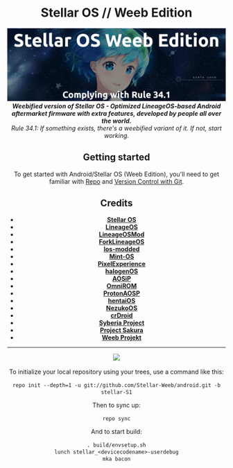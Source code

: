 <div align="center">
<h1>Stellar OS // Weeb Edition</h1>
<img src="https://github.com/Stellar-Weeb/android/raw/stellar-S1/headers/introbanner.png">
</br>
<strong><i> Weebified version of Stellar OS - Optimized LineageOS-based Android aftermarket firmware with extra features, developed by people all over the world. </i></strong>
</br>
<i> Rule 34.1: If something exists, there's a weebified variant of it. If not, start working. </i>

Getting started
---------------
To get started with Android/Stellar OS (Weeb Edition), you'll need to get
familiar with [Repo](https://source.android.com/source/using-repo.html) and [Version Control with Git](https://source.android.com/source/version-control.html).
  
Credits
-------
- [**Stellar OS**](https://github.com/Stellar-OS)
- [**LineageOS**](https://github.com/LineageOS)
- [**LineageOSMod**](https://github.com/LineageOSMod)
- [**ForkLineageOS**](https://github.com/ForkLineageOS)
- [**los-modded**](https://github.com/los-modded)
- [**Mint-OS**](https://github.com/Mint-OS)
- [**PixelExperience**](https://github.com/PixelExperience)
- [**halogenOS**](https://github.com/halogenOS)
- [**AOSiP**](https://github.com/AOSiP)
- [**OmniROM**](https://github.com/OmniROM)
- [**ProtonAOSP**](https://github.com/ProtonAOSP)
- [**hentaiOS**](https://github.com/hentaiOS)
- [**NezukoOS**](https://github.com/NezukoOS)
- [**crDroid**](https://github.com/crDroidAndroid)
- [**Syberia Project**](https://github.com/syberia-project)
- [**Project Sakura**](https://github.com/ProjectSakura)
- [**Weeb Projekt**](https://github.com/WeebProjekt)
*********
<a href="https://t.me/StellarWeeb">
<img src="https://img.shields.io/badge/Telegram-Chat-green?style=for-the-badge">
</a>

To initialize your local repository using your trees, use a command like this:  
```
repo init --depth=1 -u git://github.com/Stellar-Weeb/android.git -b stellar-S1
```
Then to sync up:
```
repo sync
```
And to start build:
```
. build/envsetup.sh
lunch stellar_<devicecodename>-userdebug
mka bacon
```
